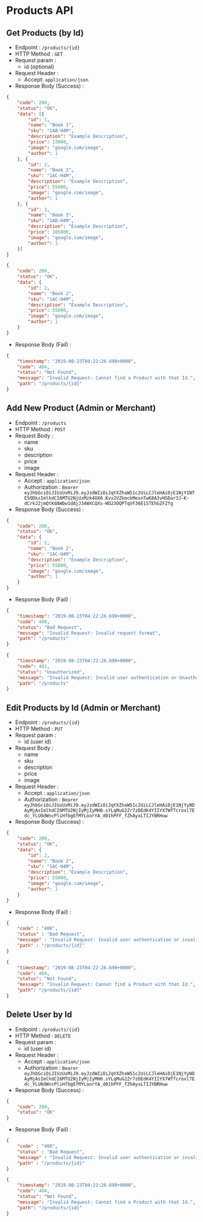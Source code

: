 # Products API

## Get Products (by Id)

+ Endpoint : ``/products/{id}``
+ HTTP Method : `GET`
+ Request param : 
    + id (optional)
+ Request Header : 
	+ Accept: `application/json`
+ Response Body (Success) : 

```json
{
    "code": 200,
    "status": "OK",
    "data": [{
        "id": 1,
        "name": "Book 1",
        "sku": "1AB-H4M",
        "description": "Example Description",
        "price": 13000,
        "image": "google.com/image",
        "author": 1
    }, {
        "id": 2,
        "name": "Book 2",
        "sku": "1AC-H4M",
        "description": "Example Description",
        "price": 55000,
        "image": "google.com/image",
        "author": 1
    }, {
        "id": 3,
        "name": "Book 3",
        "sku": "1AD-H4M",
        "description": "Example Description",
        "price": 105000,
        "image": "google.com/image",
        "author": 1
    }]
}
```
```json
{
    "code": 200,
    "status": "OK",
    "data": {
        "id": 2,
        "name": "Book 2",
        "sku": "1AC-H4M",
        "description": "Example Description",
        "price": 55000,
        "image": "google.com/image",
        "author": 1
    }
}
```

+ Response Body (Fail) :

```json
{
	"timestamp": "2019-08-23T04:22:26.690+0000",
    "code": 404,
    "status": "Not Found",
    "message": "Invalid Request: Cannot find a Product with that Id.",
    "path": "/products/{id}"
}
```

## Add New Product (Admin or Merchant)

+ Endpoint : ``/products``
+ HTTP Method : ``POST``
+ Request Body : 
	+ name
    + sku
    + description
	+ price
    + image
+ Request Header : 
	+ Accept : ``application/json``
    + Authorization : `Bearer eyJhbGciOiJIUzUxMiJ9.eyJzdWIiOiJqYXZhaW51c2UiLCJleHAiOjE1NjY1NTE5ODksImlhdCI6MTU2NjUzMzk4OX0.Kvx2VZkmckMexnTwK8A3vHSDar3J-K-dCrkJ2jmQtKdAWbw1dAjJ34WXCQXs-WO23OQPTqVF36E1STEhGZFZfg`
+ Response Body (Success) :

```json
{
	"code": 200,
    "status": "OK",
    "data": {
        "id": 2,
        "name": "Book 2",
        "sku": "1AC-H4M",
        "description": "Example Description",
        "price": 55000,
        "image": "google.com/image",
        "author": 1
    }
}
```

+ Response Body (Fail) : 
```json
{
    "timestamp": "2019-08-23T04:22:26.690+0000",
    "code": 400,
    "status": "Bad Request",
    "message": "Invalid Request: Invalid request format",
    "path": "/products"
}
```

```json
{
    "timestamp": "2019-08-23T04:22:26.690+0000",
    "code": 401,
    "status": "Unauthorized",
    "message": "Invalid Request: Invalid user authentication or Unauthorized",
    "path": "/products"
}
```

## Edit Products by Id (Admin or Merchant)

+ Endpoint : ``/products/{id}``
+ HTTP Method : ``PUT``
+ Request param : 
    + id (user id)
+ Request Body : 
    + name
    + sku
    + description
    + price
    + image
+ Request Header : 
	+ Accept : ``application/json``
	+ Authorization : `Bearer eyJhbGciOiJIUzUxMiJ9.eyJzdWIiOiJqYXZhaW51c2UiLCJleHAiOjE1NjYyNDAyMjAsImlhdCI6MTU2NjIyMjIyMH0.sYLqMuG2Zr7zDEdK4YIIYX7WfTcroxl7Edc_YLU0dWncPliHfbgEfMYLoorYA_d01hPFF_fZhAyxLTIJYBRHuw`
+ Response Body (Success) : 

```json
{
    "code": 200,
    "status": "OK",
    "data": {
        "id": 2,
        "name": "Book 2",
        "sku": "1AC-H4M",
        "description": "Example Description",
        "price": 55000,
        "image": "google.com/image",
        "author": 1
    }
}
```

+ Response Body (Fail) : 

```json
{
	"code" : "400",
    "status" : "Bad Request",
    "message" : "Invalid Request: Invalid user authentication or invalid request format",
    "path" : "/products/{id}"
}
```
```json
{
	"timestamp": "2019-08-23T04:22:26.690+0000",
    "code": 404,
    "status": "Not Found",
    "message": "Invalid Request: Cannot find a Product with that Id.",
    "path": "/products/{id}"
}
```

## Delete User by Id

+ Endpoint : ``/products/{id}``
+ HTTP Method : ``DELETE``
+ Request param : 
    + id (user id)
+ Request Header : 
	+ Accept : ``application/json``
	+ Authorization : `Bearer eyJhbGciOiJIUzUxMiJ9.eyJzdWIiOiJqYXZhaW51c2UiLCJleHAiOjE1NjYyNDAyMjAsImlhdCI6MTU2NjIyMjIyMH0.sYLqMuG2Zr7zDEdK4YIIYX7WfTcroxl7Edc_YLU0dWncPliHfbgEfMYLoorYA_d01hPFF_fZhAyxLTIJYBRHuw`
+ Response Body (Success) : 

```json
{
    "code": 200,
    "status": "OK"
}
```

+ Response Body (Fail) : 

```json
{
	"code" : "400",
    "status" : "Bad Request",
    "message" : "Invalid Request: Invalid user authentication or invalid request format",
    "path" : "/products/{id}"
}
```
```json
{
	"timestamp": "2019-08-23T04:22:26.690+0000",
    "code": 404,
    "status": "Not Found",
    "message": "Invalid Request: Cannot find a Product with that Id.",
    "path": "/products/{id}"
}
```
